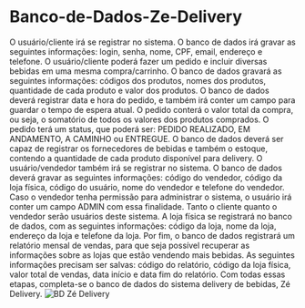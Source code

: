 # Banco-de-Dados-Ze-Delivery
O usuário/cliente irá se registrar no sistema. O banco de dados irá gravar as seguintes informações: login, senha, nome, CPF, email, endereço e telefone. O usuário/cliente poderá fazer um pedido e incluir diversas bebidas em uma mesma compra/carrinho. O banco de dados gravará as seguintes informações: códigos dos produtos, nomes dos produtos, quantidade de cada produto e valor dos produtos. O banco de dados deverá registrar data e hora do pedido, e também irá conter um campo para guardar o tempo de espera atual. O pedido conterá o valor total da compra, ou seja, o somatório de todos os valores dos produtos comprados. O pedido terá um status, que poderá ser: PEDIDO REALIZADO, EM ANDAMENTO, A CAMINHO ou ENTREGUE. O banco de dados deverá ser capaz de registrar os fornecedores de bebidas e também o estoque, contendo a quantidade de cada produto disponível para delivery. O usuário/vendedor também irá se registrar no sistema. O banco de dados deverá gravar as seguintes informações: código do vendedor, código da loja física, código do usuário, nome do vendedor e telefone do vendedor. Caso o vendedor tenha permissão para administrar o sistema, o usuário irá conter um campo ADMIN com essa finalidade. Tanto o cliente quanto o vendedor serão usuários deste sistema. A loja física se registrará no banco de dados, com as seguintes informações: código da loja, nome da loja, endereço da loja e telefone da loja. Por fim, o banco de dados registrará um relatório mensal de vendas, para que seja possível recuperar as informações sobre as lojas que estão vendendo mais bebidas. As seguintes informações precisam ser salvas: código do relatório, código da loja física, valor total de vendas, data início e data fim do relatório. Com todas essas etapas, completa-se o banco de dados do sistema delivery de bebidas, Zé Delivery.
![BD Zé Delivery](https://github.com/Layber21/Banco-de-Dados-Ze-Delivery/assets/145406688/ea1d8f2f-71d2-4791-bfe3-6257b3d8ff3a)
